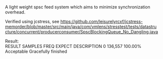 A light weight spsc feed system which aims to minimize synchronization overhead.   

Verified using jcstress, see https://github.com/leisurelyrcxf/jcstress-memorder/blob/master/src/main/java/com/vmlens/stresstest/tests/datastructure/concurrent/producerconsumer/SpscBlockingQueue_No_Dangling.java

Result:  
RESULT  SAMPLES     FREQ      EXPECT  DESCRIPTION
0  136,557  100.00%  Acceptable  Gracefully finished